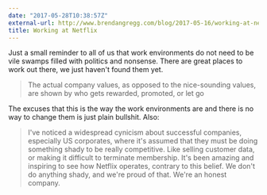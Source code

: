 ```yaml
---
date: "2017-05-28T10:38:57Z"
external-url: http://www.brendangregg.com/blog/2017-05-16/working-at-netflix-2017.html
title: Working at Netflix
---
```


Just a small reminder to all of us that work environments do not need to be vile swamps filled with politics and nonsense. There are great places to work out there, we just haven't found them yet.

> The actual company values, as opposed to the nice-sounding values, are shown by who gets rewarded, promoted, or let go

The excuses that this is the way the work environments are and there is no way to change them is just plain bullshit. Also:

>  I've noticed a widespread cynicism about successful companies, especially US corporates, where it's assumed that they must be doing something shady to be really competitive. Like selling customer data, or making it difficult to terminate membership. It's been amazing and inspiring to see how Netflix operates, contrary to this belief. We don't do anything shady, and we're proud of that. We're an honest company.
